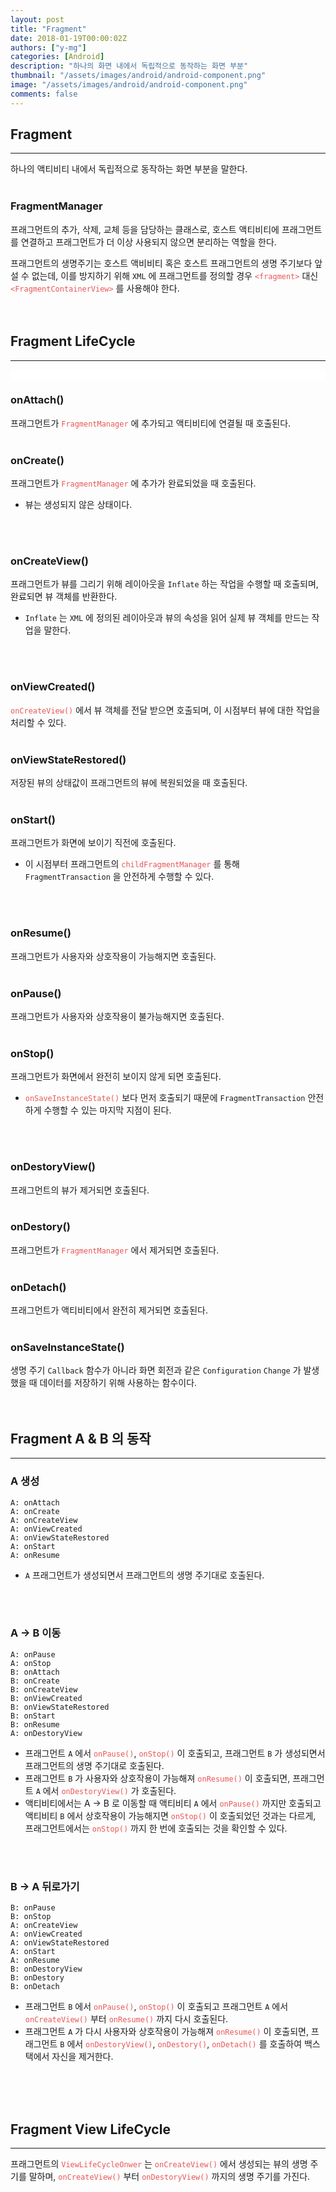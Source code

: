 ```yaml
---
layout: post
title: "Fragment"
date: 2018-01-19T00:00:02Z
authors: ["y-mg"]
categories: [Android]
description: "하나의 화면 내에서 독립적으로 동작하는 화면 부분"
thumbnail: "/assets/images/android/android-component.png"
image: "/assets/images/android/android-component.png"
comments: false
---
```



## Fragment
***
하나의 액티비티 내에서 독립적으로 동작하는 화면 부분을 말한다.
<br/>
<br/>

### FragmentManager
프래그먼트의 추가, 삭제, 교체 등을 담당하는 클래스로, 호스트 액티비티에 프래그먼트를 연결하고 프래그먼트가 더 이상 사용되지 않으면 분리하는 역할을 한다.
<br/>

프래그먼트의 생명주기는 호스트 액비비티 혹은 호스트 프래그먼트의 생명 주기보다 앞설 수 없는데, 이를 방지하기 위해 `XML` 에 프래그먼트를 정의할 경우 <code style="color: #eb5657;">&lt;fragment&gt;</code> 대신 <code style="color: #eb5657;">&lt;FragmentContainerView&gt;</code> 를 사용해야 한다.
<br/>
<br/>
<br/>



## Fragment LifeCycle
***
<div style="
background-color: #ffffff;
background-image: url(/assets/images/android/component/lifecycle-fragment.png);
background-size: contain;
background-repeat: no-repeat;
background-position: center center;
">
<img src="/assets/images/android/component/lifecycle-fragment.png" style="visibility: hidden;" />
</div>

### onAttach()
프래그먼트가 <code style="color: #eb5657;">FragmentManager</code> 에 추가되고 액티비티에 연결될 때 호출된다.
<br/>
<br/>

### onCreate()
프래그먼트가 <code style="color: #eb5657;">FragmentManager</code> 에 추가가 완료되었을 때 호출된다.
- 뷰는 생성되지 않은 상태이다.
<br/>
<br/>

### onCreateView()
프래그먼트가 뷰를 그리기 위해 레이아웃을 `Inflate` 하는 작업을 수행할 때 호출되며, 완료되면 뷰 객체를 반환한다.
- `Inflate` 는 `XML` 에 정의된 레이아웃과 뷰의 속성을 읽어 실제 뷰 객체를 만드는 작업을 말한다.
<br/>
<br/>

### onViewCreated()
<code style="color: #eb5657;">onCreateView()</code> 에서 뷰 객체를 전달 받으면 호출되며, 이 시점부터 뷰에 대한 작업을 처리할 수 있다.
<br/>
<br/>

### onViewStateRestored()
저장된 뷰의 상태값이 프래그먼트의 뷰에 복원되었을 때 호출된다.
<br/>
<br/>

### onStart()
프래그먼트가 화면에 보이기 직전에 호출된다.
- 이 시점부터 프래그먼트의 <code style="color: #eb5657;">childFragmentManager</code> 를 통해 `FragmentTransaction` 을 안전하게 수행할 수 있다.
<br/>
<br/>

### onResume()
프래그먼트가 사용자와 상호작용이 가능해지면 호출된다.
<br/>
<br/>

### onPause()
프래그먼트가 사용자와 상호작용이 불가능해지면 호출된다.
<br/>
<br/>

### onStop()
프래그먼트가 화면에서 완전히 보이지 않게 되면 호출된다.
- <code style="color: #eb5657;">onSaveInstanceState()</code> 보다 먼저 호출되기 때문에 `FragmentTransaction` 안전하게 수행할 수 있는 마지막 지점이 된다.
<br/>
<br/>

### onDestoryView()
프래그먼트의 뷰가 제거되면 호출된다.
<br/>
<br/>

### onDestory()
프래그먼트가 <code style="color: #eb5657;">FragmentManager</code> 에서 제거되면 호출된다.
<br/>
<br/>

### onDetach()
프래그먼트가 액티비티에서 완전히 제거되면 호출된다.
<br/>
<br/>

### onSaveInstanceState()
생명 주기 `Callback` 함수가 아니라 화면 회전과 같은 `Configuration` `Change` 가 발생했을 때 데이터를 저장하기 위해 사용하는 함수이다.
<br/>
<br/>
<br/>



## Fragment A & B 의 동작
***
### A 생성
```text
A: onAttach
A: onCreate
A: onCreateView
A: onViewCreated
A: onViewStateRestored
A: onStart
A: onResume
```
- `A` 프래그먼트가 생성되면서 프래그먼트의 생명 주기대로 호출된다.
<br/>
<br/>

### A → B 이동
```text
A: onPause
A: onStop
B: onAttach
B: onCreate
B: onCreateView
B: onViewCreated
B: onViewStateRestored
B: onStart
B: onResume
A: onDestoryView
```
- 프래그먼트 `A`  에서 <code style="color: #eb5657;">onPause()</code>, <code style="color: #eb5657;">onStop()</code> 이 호출되고, 프래그먼트 `B` 가 생성되면서 프래그먼트의 생명 주기대로 호출된다.
- 프래그먼트 `B`  가 사용자와 상호작용이 가능해져 <code style="color: #eb5657;">onResume()</code> 이 호출되면, 프래그먼트 `A` 에서 <code style="color: #eb5657;">onDestoryView()</code> 가 호출된다.
- 액티비티에서는 A → B 로 이동할 때 액티비티 `A` 에서 <code style="color: #eb5657;">onPause()</code> 까지만 호출되고 액티비티 `B` 에서 상호작용이 가능해지면 <code style="color: #eb5657;">onStop()</code> 이 호출되었던 것과는 다르게, 프래그먼트에서는 <code style="color: #eb5657;">onStop()</code> 까지 한 번에 호출되는 것을 확인할 수 있다.
<br/>
<br/>

### B → A 뒤로가기
```text
B: onPause
B: onStop
A: onCreateView
A: onViewCreated
A: onViewStateRestored
A: onStart
A: onResume
B: onDestoryView
B: onDestory
B: onDetach
```
- 프래그먼트 `B` 에서 <code style="color: #eb5657;">onPause()</code>, <code style="color: #eb5657;">onStop()</code> 이 호출되고 프래그먼트 `A` 에서 <code style="color: #eb5657;">onCreateView()</code> 부터 <code style="color: #eb5657;">onResume()</code> 까지 다시 호출된다.
- 프래그먼트 `A` 가 다시 사용자와 상호작용이 가능해져 <code style="color: #eb5657;">onResume()</code> 이 호출되면, 프래그먼트 `B` 에서 <code style="color: #eb5657;">onDestoryView()</code>, <code style="color: #eb5657;">onDestory()</code>, <code style="color: #eb5657;">onDetach()</code> 를 호출하여 백스택에서 자신을 제거한다.
<br/>
<br/>
<br/>



## Fragment View LifeCycle
***
프래그먼트의 <code style="color: #eb5657;">ViewLifeCycleOnwer</code> 는 <code style="color: #eb5657;">onCreateView()</code> 에서 생성되는 뷰의 생명 주기를 말하며, <code style="color: #eb5657;">onCreateView()</code> 부터 <code style="color: #eb5657;">onDestoryView()</code> 까지의 생명 주기를 가진다.